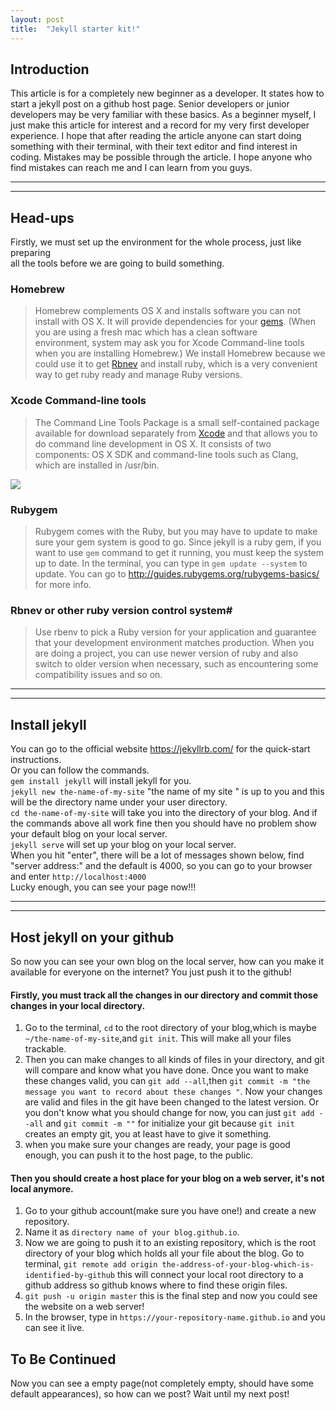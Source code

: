 ```yaml
---
layout: post
title:  "Jekyll starter kit!"
---
```

## Introduction #
This article is for a completely new beginner as a developer. It states how to start a jekyll post on a github host page. Senior developers or junior developers may be very familiar with these basics. As a beginner myself, I just make this article for interest and a record for my very first developer experience. I hope that after reading the article anyone can start doing something with their terminal, with their text editor and find interest in coding. Mistakes may be possible through the article. I hope anyone who find mistakes can reach me and I can learn from you guys.

----
----

## Head-ups #
Firstly, we must set up the environment for the whole process, just like preparing  
all the tools before we are going to build something.  

### Homebrew #
> Homebrew complements OS X and installs software you can not install with OS X. It will provide dependencies for your [gems](http://guides.rubygems.org/). (When you are using a fresh mac which has a clean software  
environment, system may ask you for Xcode Command-line tools when you are installing Homebrew.)
We install Homebrew because we could use it to get [Rbnev](https://github.com/rbenv/rbenv) and install ruby, which is a very convenient way to get ruby ready and manage Ruby versions.  


### Xcode Command-line tools #
> The Command Line Tools Package is a small self-contained package available for download separately from [Xcode](https://en.wikipedia.org/wiki/Xcode) and that allows you to do command line development in OS X. It consists of two components: OS X SDK and command-line tools such as Clang, which are installed in /usr/bin.

![](https://developer.apple.com/library/ios/technotes/tn2339/Art/TN2339_InstallTools.png)

### Rubygem #
> Rubygem comes with the Ruby, but you may have to update to make sure your gem system is good  to go. Since jekyll is a ruby gem, if you want to use `gem` command to get it running, you must keep the system up to date. In the terminal, you can type in `gem update --system` to update. You can go to  <http://guides.rubygems.org/rubygems-basics/>  for more info.

### Rbnev or other ruby version control system#
> Use rbenv to pick a Ruby version for your application and guarantee that your development environment matches production. When you are doing a project, you can use newer version of ruby and also switch to older version when necessary, such as encountering some compatibility issues and so on.  

-----------
------------

## Install jekyll #
You can go to the official website <https://jekyllrb.com/> for the quick-start instructions.  
Or you can follow the commands.  
`gem install jekyll` will install jekyll for you.  
`jekyll new the-name-of-my-site` "the name of my site " is up to you and this will be the directory name under your user directory.  
`cd the-name-of-my-site` will take you into the directory of your blog.
And if the commands above all work fine then you should have no problem show your default blog on your local server.  
`jekyll serve` will set up your blog on your local server.  
When you hit "enter", there will be a lot of messages shown below, find "server address:" and the default is 4000, so you can go to your browser and enter `http://localhost:4000`  
Lucky enough, you can see your page now!!!

---------
---------

## Host jekyll on your github #

So now you can see your own blog on the local server, how can you make it available for everyone on the internet? You just push it to the github!

#### Firstly, you must track all the changes in our directory and commit those changes in your local directory.  #

 1. Go to the terminal, `cd` to the root directory of your blog,which is maybe `~/the-name-of-my-site`,and `git init`. This will make all your files trackable.  
 2. Then you can make changes to all kinds of files in your directory, and git will compare and know what you have done. Once you want to make these changes valid, you can `git add --all`,then `git commit -m "the message you want to record about these changes "`. Now your changes are valid and files in the git have been changed to the latest version. Or you don't know what you should change for now, you can just `git add --all` and `git commit -m ""` for initialize your git because `git init` creates an empty git, you at least have to give it something.
 3. when you make sure your changes are ready, your page is good enough, you can push it to the host page, to the public.

#### Then you should create a host place for your blog on a web server, it's not local anymore.

  1. Go to your github account(make sure you have one!) and create a new repository.
  2. Name it as `directory name of your blog.github.io`.
  3. Now we are going to push it to an existing repository, which is the root directory of your blog which holds all your file about the blog. Go to terminal, `git remote add origin the-address-of-your-blog-which-is-identified-by-github` this will connect your local root directory to a github address so github knows where to find these origin files.
  4. `git push -u origin master` this is the final step and now you could see the website on a web server!
  5. In the browser, type in `https://your-repository-name.github.io` and you can see it live.

## To Be Continued #
Now you can see a empty page(not completely empty, should have some default appearances), so how can we post? Wait until my next post!
